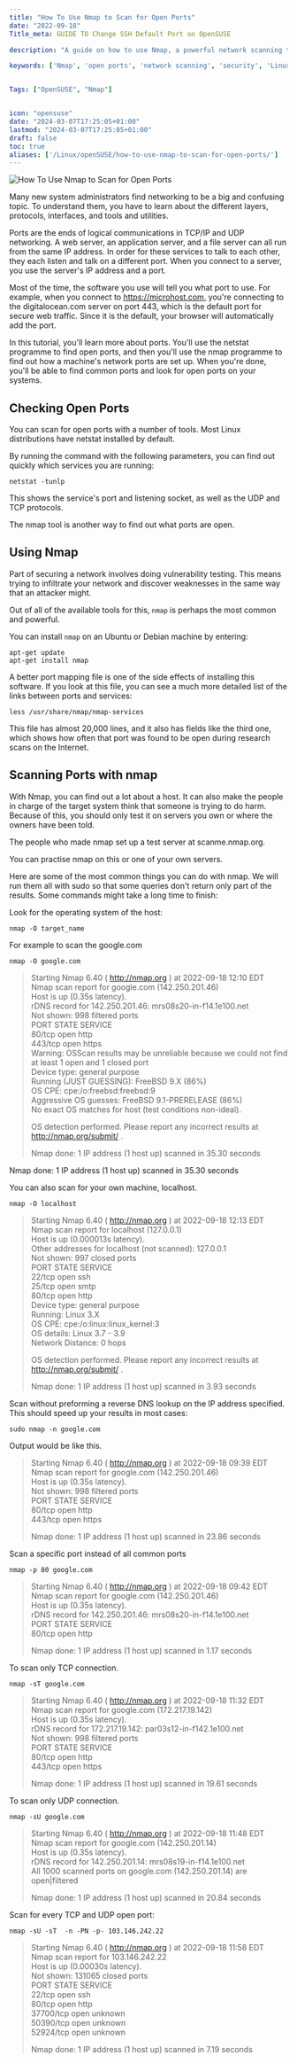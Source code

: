 ```yaml
---
title: "How To Use Nmap to Scan for Open Ports"
date: "2022-09-18"
Title_meta: GUIDE TO Change SSH Default Port on OpenSUSE

description: "A guide on how to use Nmap, a powerful network scanning tool, to scan for open ports on a system."

keywords: ['Nmap', 'open ports', 'network scanning', 'security', 'Linux', 'command-line tool']


Tags: ["OpenSUSE", "Nmap"]


icon: "opensuse"
date: "2024-03-07T17:25:05+01:00"
lastmod: "2024-03-07T17:25:05+01:00" 
draft: false
toc: true
aliases: ['/Linux/openSUSE/how-to-use-nmap-to-scan-for-open-ports/']
---
```


![How To Use Nmap to Scan for Open Ports](images/How-To-Use-Nmap-to-Scan-for-Open-Ports-1024x576.png)

Many new system administrators find networking to be a big and confusing topic. To understand them, you have to learn about the different layers, protocols, interfaces, and tools and utilities.

Ports are the ends of logical communications in TCP/IP and UDP networking. A web server, an application server, and a file server can all run from the same IP address. In order for these services to talk to each other, they each listen and talk on a different port. When you connect to a server, you use the server's IP address and a port.

Most of the time, the software you use will tell you what port to use. For example, when you connect to https://microhost.com, you're connecting to the digitalocean.com server on port 443, which is the default port for secure web traffic. Since it is the default, your browser will automatically add the port.

In this tutorial, you'll learn more about ports. You'll use the netstat programme to find open ports, and then you'll use the nmap programme to find out how a machine's network ports are set up. When you're done, you'll be able to find common ports and look for open ports on your systems.

## Checking Open Ports

You can scan for open ports with a number of tools. Most Linux distributions have netstat installed by default.

By running the command with the following parameters, you can find out quickly which services you are running:

```
netstat -tunlp
```
This shows the service's port and listening socket, as well as the UDP and TCP protocols.

The nmap tool is another way to find out what ports are open.

## Using Nmap

Part of securing a network involves doing vulnerability testing. This means trying to infiltrate your network and discover weaknesses in the same way that an attacker might.

Out of all of the available tools for this, `nmap` is perhaps the most common and powerful.

You can install `nmap` on an Ubuntu or Debian machine by entering:

```
apt-get update
apt-get install nmap
```
A better port mapping file is one of the side effects of installing this software. If you look at this file, you can see a much more detailed list of the links between ports and services:

```
less /usr/share/nmap/nmap-services
```
This file has almost 20,000 lines, and it also has fields like the third one, which shows how often that port was found to be open during research scans on the Internet.

## Scanning Ports with nmap

With Nmap, you can find out a lot about a host. It can also make the people in charge of the target system think that someone is trying to do harm. Because of this, you should only test it on servers you own or where the owners have been told.

The people who made nmap set up a test server at scanme.nmap.org.

You can practise nmap on this or one of your own servers.

Here are some of the most common things you can do with nmap. We will run them all with sudo so that some queries don't return only part of the results. Some commands might take a long time to finish:

Look for the operating system of the host:

```
nmap -O target_name
```
For example to scan the google.com

```
nmap -O google.com
```
> Starting Nmap 6.40 ( http://nmap.org ) at 2022-09-18 12:10 EDT  
> Nmap scan report for google.com (142.250.201.46)  
> Host is up (0.35s latency).  
> rDNS record for 142.250.201.46: mrs08s20-in-f14.1e100.net  
> Not shown: 998 filtered ports  
> PORT STATE SERVICE  
> 80/tcp open http  
> 443/tcp open https  
> Warning: OSScan results may be unreliable because we could not find at least 1 open and 1 closed port  
> Device type: general purpose  
> Running (JUST GUESSING): FreeBSD 9.X (86%)  
> OS CPE: cpe:/o:freebsd:freebsd:9  
> Aggressive OS guesses: FreeBSD 9.1-PRERELEASE (86%)  
> No exact OS matches for host (test conditions non-ideal).
> 
> OS detection performed. Please report any incorrect results at http://nmap.org/submit/ .
> 
> Nmap done: 1 IP address (1 host up) scanned in 35.30 seconds

  
Nmap done: 1 IP address (1 host up) scanned in 35.30 seconds

You can also scan for your own machine, localhost.

```
nmap -O localhost
```
> Starting Nmap 6.40 ( http://nmap.org ) at 2022-09-18 12:13 EDT  
> Nmap scan report for localhost (127.0.0.1)  
> Host is up (0.000013s latency).  
> Other addresses for localhost (not scanned): 127.0.0.1  
> Not shown: 997 closed ports  
> PORT STATE SERVICE  
> 22/tcp open ssh  
> 25/tcp open smtp  
> 80/tcp open http  
> Device type: general purpose  
> Running: Linux 3.X  
> OS CPE: cpe:/o:linux:linux\_kernel:3  
> OS details: Linux 3.7 - 3.9  
> Network Distance: 0 hops
> 
> OS detection performed. Please report any incorrect results at http://nmap.org/submit/ .
> 
> Nmap done: 1 IP address (1 host up) scanned in 3.93 seconds

Scan without preforming a reverse DNS lookup on the IP address specified. This should speed up your results in most cases:

```
sudo nmap -n google.com
```
Output would be like this.

> Starting Nmap 6.40 ( http://nmap.org ) at 2022-09-18 09:39 EDT  
> Nmap scan report for google.com (142.250.201.46)  
> Host is up (0.35s latency).  
> Not shown: 998 filtered ports  
> PORT STATE SERVICE  
> 80/tcp open http  
> 443/tcp open https
> 
> Nmap done: 1 IP address (1 host up) scanned in 23.86 seconds

Scan a specific port instead of all common ports

```
nmap -p 80 google.com
```
> Starting Nmap 6.40 ( http://nmap.org ) at 2022-09-18 09:42 EDT  
> Nmap scan report for google.com (142.250.201.46)  
> Host is up (0.35s latency).  
> rDNS record for 142.250.201.46: mrs08s20-in-f14.1e100.net  
> PORT STATE SERVICE  
> 80/tcp open http
> 
> Nmap done: 1 IP address (1 host up) scanned in 1.17 seconds

To scan only TCP connection.

```
nmap -sT google.com
```
> Starting Nmap 6.40 ( http://nmap.org ) at 2022-09-18 11:32 EDT  
> Nmap scan report for google.com (172.217.19.142)  
> Host is up (0.35s latency).  
> rDNS record for 172.217.19.142: par03s12-in-f142.1e100.net  
> Not shown: 998 filtered ports  
> PORT STATE SERVICE  
> 80/tcp open http  
> 443/tcp open https
> 
> Nmap done: 1 IP address (1 host up) scanned in 19.61 seconds

To scan only UDP connection.

```
nmap -sU google.com
```
> Starting Nmap 6.40 ( http://nmap.org ) at 2022-09-18 11:48 EDT  
> Nmap scan report for google.com (142.250.201.14)  
> Host is up (0.35s latency).  
> rDNS record for 142.250.201.14: mrs08s19-in-f14.1e100.net  
> All 1000 scanned ports on google.com (142.250.201.14) are open|filtered
> 
> Nmap done: 1 IP address (1 host up) scanned in 20.84 seconds

Scan for every TCP and UDP open port:

```
nmap -sU -sT  -n -PN -p- 103.146.242.22
```
> Starting Nmap 6.40 ( http://nmap.org ) at 2022-09-18 11:58 EDT  
> Nmap scan report for 103.146.242.22  
> Host is up (0.00030s latency).  
> Not shown: 131065 closed ports  
> PORT STATE SERVICE  
> 22/tcp open ssh  
> 80/tcp open http  
> 37700/tcp open unknown  
> 50390/tcp open unknown  
> 52924/tcp open unknown
> 
> Nmap done: 1 IP address (1 host up) scanned in 7.19 seconds
